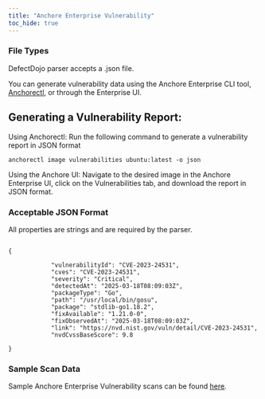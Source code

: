 ```yaml
---
title: "Anchore Enterprise Vulnerability"
toc_hide: true
---
```


### File Types
DefectDojo parser accepts a .json file.

You can generate vulnerability data using the Anchore Enterprise CLI tool, [Anchorectl](https://docs.anchore.com/current/docs/using/cli_usage/images/inspecting_image_content/), or through the Enterprise UI. 

## Generating a Vulnerability Report:
Using Anchorectl: Run the following command to generate a vulnerability report in JSON format

 `anchorectl image vulnerabilities ubuntu:latest -o json `

Using the Anchore UI: Navigate to the desired image in the Anchore Enterprise UI, click on the Vulnerabilities tab, and download the report in JSON format.

### Acceptable JSON Format
All properties are strings and are required by the parser.

~~~

{
   
            "vulnerabilityId": "CVE-2023-24531",
            "cves": "CVE-2023-24531",
            "severity": "Critical",
            "detectedAt": "2025-03-18T08:09:03Z",
            "packageType": "Go",
            "path": "/usr/local/bin/gosu",
            "package": "stdlib-go1.18.2",
            "fixAvailable": "1.21.0-0",
            "fixObservedAt": "2025-03-18T08:09:03Z",
            "link": "https://nvd.nist.gov/vuln/detail/CVE-2023-24531",
            "nvdCvssBaseScore": 9.8
    
}
~~~

### Sample Scan Data
Sample Anchore Enterprise Vulnerability scans can be found [here](https://github.com/user-attachments/files/18395292/Vulnerability_Report_2025-01-13T10_09_59.971Z.json).